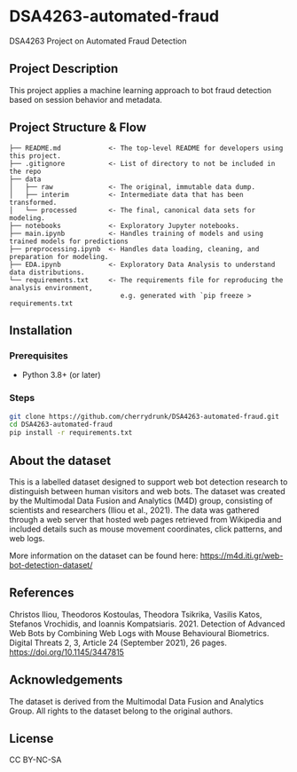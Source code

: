 # DSA4263-automated-fraud
DSA4263 Project on Automated Fraud Detection

## Project Description
This project applies a machine learning approach to bot fraud detection based on session behavior and metadata.

## Project Structure & Flow

```text
├── README.md            <- The top-level README for developers using this project.
├── .gitignore           <- List of directory to not be included in the repo
├── data
│   ├── raw              <- The original, immutable data dump.
│   ├── interim          <- Intermediate data that has been transformed.
│   └── processed        <- The final, canonical data sets for modeling.
├── notebooks            <- Exploratory Jupyter notebooks.
├── main.ipynb           <- Handles training of models and using trained models for predictions
├── preprocessing.ipynb  <- Handles data loading, cleaning, and preparation for modeling.
├── EDA.ipynb            <- Exploratory Data Analysis to understand data distributions.
└── requirements.txt     <- The requirements file for reproducing the analysis environment, 
                            e.g. generated with `pip freeze > requirements.txt
```
## Installation
### Prerequisites
- Python 3.8+ (or later)

### Steps
```bash
git clone https://github.com/cherrydrunk/DSA4263-automated-fraud.git
cd DSA4263-automated-fraud
pip install -r requirements.txt
```
## About the dataset
This is a labelled dataset designed to support web bot detection research to distinguish between human visitors and web bots. The dataset was created by the Multimodal Data Fusion and Analytics (M4D) group, consisting of scientists and researchers (Iliou et al., 2021). The data was gathered through a web server that hosted web pages retrieved from Wikipedia and included details such as mouse movement coordinates, click patterns, and web logs.

More information on the dataset can be found here: https://m4d.iti.gr/web-bot-detection-dataset/

## References
Christos Iliou, Theodoros Kostoulas, Theodora Tsikrika, Vasilis Katos, Stefanos Vrochidis, and Ioannis Kompatsiaris. 2021. Detection of Advanced Web Bots by Combining Web Logs with Mouse Behavioural Biometrics. Digital Threats 2, 3, Article 24 (September 2021), 26 pages. https://doi.org/10.1145/3447815

## Acknowledgements
The dataset is derived from the Multimodal Data Fusion and Analytics Group. All rights to the dataset belong to the original authors.

## License
CC BY-NC-SA
